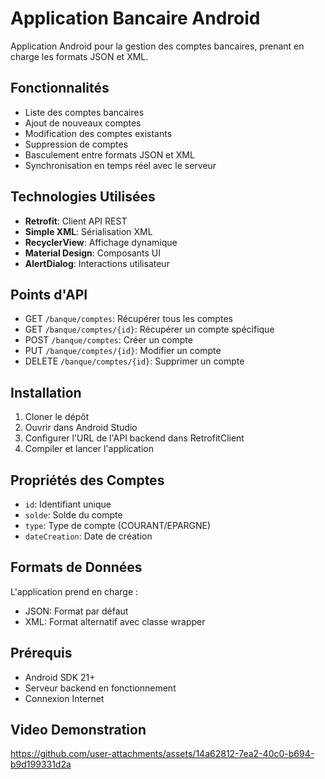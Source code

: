 # Application Bancaire Android

Application Android pour la gestion des comptes bancaires, prenant en charge les formats JSON et XML.

## Fonctionnalités

- Liste des comptes bancaires
- Ajout de nouveaux comptes 
- Modification des comptes existants
- Suppression de comptes
- Basculement entre formats JSON et XML
- Synchronisation en temps réel avec le serveur



## Technologies Utilisées

- **Retrofit**: Client API REST
- **Simple XML**: Sérialisation XML
- **RecyclerView**: Affichage dynamique
- **Material Design**: Composants UI
- **AlertDialog**: Interactions utilisateur

## Points d'API

- GET `/banque/comptes`: Récupérer tous les comptes
- GET `/banque/comptes/{id}`: Récupérer un compte spécifique
- POST `/banque/comptes`: Créer un compte
- PUT `/banque/comptes/{id}`: Modifier un compte
- DELETE `/banque/comptes/{id}`: Supprimer un compte

## Installation

1. Cloner le dépôt
2. Ouvrir dans Android Studio
3. Configurer l'URL de l'API backend dans RetrofitClient
4. Compiler et lancer l'application

## Propriétés des Comptes

- `id`: Identifiant unique
- `solde`: Solde du compte
- `type`: Type de compte (COURANT/EPARGNE)
- `dateCreation`: Date de création

## Formats de Données

L'application prend en charge :
- JSON: Format par défaut
- XML: Format alternatif avec classe wrapper

## Prérequis

- Android SDK 21+
- Serveur backend en fonctionnement
- Connexion Internet
## Video Demonstration


https://github.com/user-attachments/assets/14a62812-7ea2-40c0-b694-b9d199331d2a


